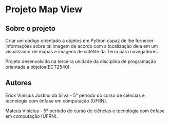 # Projeto Map View

## Sobre o projeto
Criar um código orientado a objetos em Python capaz de lhe fornecer informações sobre tal imagem de acordo com a localização dela em um visualizador de mapas e imagens de satélite da Terra para navegadores.

Projeto desenvolvido na terceira unidade da disciplina de programação orientada a objetos(ECT2540).

## Autores
Erick Vinicius Justino da Silva - 5° período do curso de ciências e tecnologia com ênfase em computação (UFRN).

Mateus Vinicius - 5° período do curso de ciências e tecnologia com ênfase em computação (UFRN).
